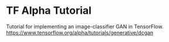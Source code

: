 # TF Alpha Tutorial

Tutorial for implementing an image-classifier GAN in TensorFlow.
https://www.tensorflow.org/alpha/tutorials/generative/dcgan

